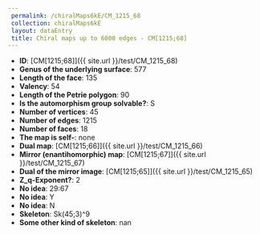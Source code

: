 ```yaml
--- 
 permalink: /chiralMaps6kE/CM_1215_68 
 collection: chiralMaps6kE
 layout: dataEntry
 title: Chiral maps up to 6000 edges - CM[1215;68]
---
```


- **ID**: [CM[1215;68]]({{ site.url }}/test/CM_1215_68)
- **Genus of the underlying surface**: 577
- **Length of the face**: 135
- **Valency**: 54
- **Length of the Petrie polygon**: 90
- **Is the automorphism group solvable?**: S
- **Number of vertices**: 45
- **Number of edges**: 1215
- **Number of faces**: 18
- **The map is self-**: none
- **Dual map**: [CM[1215;66]]({{ site.url }}/test/CM_1215_66)
- **Mirror (enantihomorphic) map**: [CM[1215;67]]({{ site.url }}/test/CM_1215_67)
- **Dual of the mirror image**: [CM[1215;65]]({{ site.url }}/test/CM_1215_65)
- **Z_q-Exponent?**: 2
- **No idea**:  29:67
- **No idea**: Y
- **No idea**: N
- **Skeleton**: Sk(45;3)^9
- **Some other kind of skeleton**: nan

